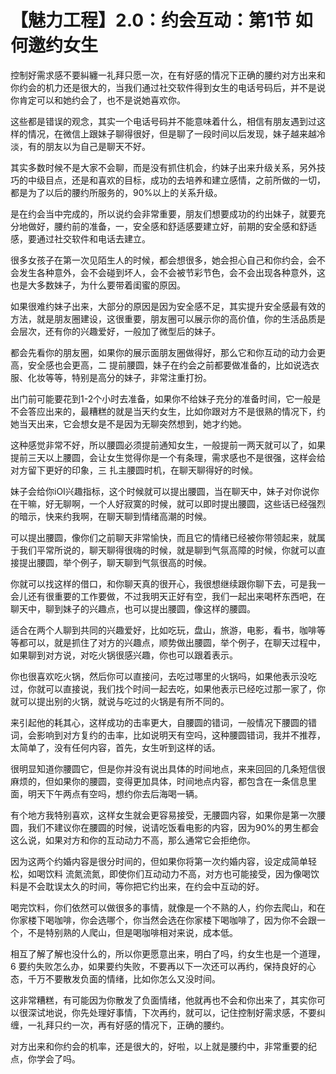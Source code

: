 # 【魅力工程】2.0：约会互动：第1节 如何邀约女生

控制好需求感不要糾纏一礼拜只愿一次，在有好感的情况下正确的腰约对方出来和你约会的机力还是很大的，当我们通过社交软件得到女生的电话号码后，并不是说你肯定可以和她约会了，也不是说她喜欢你。

这些都是错误的观念，其实一个电话号码并不能意味着什么，相信有朋友遇到过这样的情况，在微信上跟妹子聊得很好，但是聊了一段时间以后发现，妹子越来越冷淡，有的朋友以为自己是聊天不好。

其实多数时候不是大家不会聊，而是没有抓住机会，约妹子出来升级关系，另外技巧的中级目点，还是和喜欢的目标，成功的去培养和建立感情，之前所做的一切，都是为了以后的腰约所服务的，90%以上的关系升级。

是在约会当中完成的，所以说约会非常重要，朋友们想要成功的约出妹子，就要充分地做好，腰约前的准备，一，安全感和舒适感要建立好，前期的安全感和舒适感，要通过社交软件和电话去建立。

很多女孩子在第一次见陌生人的时候，都会想很多，她会担心自己和你约会，会不会发生各种意外，会不会碰到坏人，会不会被节彩节色，会不会出现各种意外，这也是大多数妹子，为什么要带着闺蜜的原因。

如果很难约妹子出来，大部分的原因是因为安全感不足，其实提升安全感最有效的方法，就是朋友圈建设，这很重要，朋友圈可以展示你的高价值，你的生活品质是会层次，还有你的兴趣爱好，一般加了微型后的妹子。

都会先看你的朋友圈，如果你的展示面朋友圈做得好，那么它和你互动的动力会更高，安全感也会更高，二 提前腰圆，妹子在约会之前都要做准备的，比如说选衣服、化妆等等，特别是高分的妹子，非常注重打扮。

出门前可能要花到1-2个小时去准备，如果你不给妹子充分的准备时间，它一般是不会答应出来的，最糟糕的就是当天约女生，比如你跟对方不是很熟的情况下，约她当天出来，它会想女是不是因为无聊突然想到，她才约她。

这种感觉非常不好，所以腰圆必须提前通知女生，一般提前一两天就可以了，如果提前三天以上腰圆，会让女生觉得你是一个有条理，需求感也不是很强，这样会给对方留下更好的印象，三 扎主腰圆时机，在聊天聊得好的时候。

妹子会给你iOI兴趣指标，这个时候就可以提出腰圆，当在聊天中，妹子对你说你在干嘛，好无聊啊，一个人好寂寞的时候，就可以即时提出腰圆，这些话已经强烈的暗示，快来约我啊，在聊天聊到情绪高潮的时候。

可以提出腰圆，像你们之前聊天非常愉快，而且它的情绪已经被你带领起来，就属于我们平常所说的，聊天聊得很嗨的时候，就是聊到气氛高障的时候，你就可以直接提出腰圆，举个例子，聊天聊到气氛很高的时候。

你就可以找这样的借口，和你聊天真的很开心，我很想继续跟你聊下去，可是我一会儿还有很重要的工作要做，不过我明天正好有空，我们一起出来喝杯东西吧，在聊天中，聊到妹子的兴趣点，也可以提出腰圆，像这样的腰圆。

适合在两个人聊到共同的兴趣爱好，比如吃玩，盘山，旅游，电影，看书，咖啡等等都可以，就是抓住了对方的兴趣点，顺势做出腰圆，举个例子，在聊天过程中，如果聊到对方说，对吃火锅很感兴趣，你也可以跟着表示。

你也很喜欢吃火锅，然后你可以直接问，去吃过哪里的火锅吗，如果他表示没吃过，你就可以直接说，我们找个时间一起去吃，如果他表示已经吃过那一家了，你就可以提出别的火锅，就说与吃过的火锅是有所不同的。

来引起他的耗其心，这样成功的击率更大，自腰圆的错词，一般情况下腰圆的错词，会影响到对方复约的击率，比如说明天有空吗，这种腰圆错词，我并不推荐，太简单了，没有任何内容，首先，女生听到这样的话。

很明显知道你腰圆它，但是你并没有说出具体的时间地点，来来回回的几条短信很麻烦的，但如果你的腰圆，变得更加具体，时间地点内容，都包含在一条信息里面，明天下午两点有空吗，想约你去后海喝一辆。

有个地方我特别喜欢，这样女生就会更容易接受，无腰圆内容，如果你是第一次腰圆，我们不建议你在腰圆的时候，说请吃饭看电影的内容，因为90%的男生都会这么说，如果对方和你的互动动力不高，那么通常它会拒绝你。

因为这两个约婚内容是很分时间的，但如果你将第一次约婚内容，设定成简单轻松，如喝饮料 流氮流氮，即使你们互动动力不高，对方也可能接受，因为像喝饮料是不会耽误太久的时间，等你把它约出来，在约会中互动的好。

喝完饮料，你们依然可以做很多的事情，就像是一个不熟的人，约你去爬山，和在你家楼下喝咖啡，你会选哪个，你当然会选在你家楼下喝咖啡了，因为你不会跟一个，不是特别熟的人爬山，但是喝咖啡相对来说，成本低。

相互了解了解也没什么的，所以你更愿意出来，明白了吗，约女生也是一个道理，6 要约失败怎么办，如果要约失败，不要再以下一次还可以再约，保持良好的心态，千万不要散发负面的情绪，比如你怎么又没时间。

这非常糟糕，有可能因为你散发了负面情绪，他就再也不会和你出来了，其实你可以很深试地说，你先处理好事情，下次再约，就可以，记住控制好需求感，不要纠缠，一礼拜只约一次，再有好感的情况下，正确的腰约。

对方出来和你约会的机率，还是很大的，好啦，以上就是腰约中，非常重要的纪点，你学会了吗。